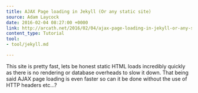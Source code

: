 ```yaml
---
title: AJAX Page loading in Jekyll (Or any static site)
source: Adam Laycock
date: 2016-02-04 08:27:00 +0000
link: http://arcath.net/2016/02/04/ajax-page-loading-in-jekyll-or-any-static-site.html
content_type: Tutorial
tool:
- tool/jekyll.md

---
```

This site is pretty fast, lets be honest static HTML loads incredibly quickly as there is no rendering or database overheads to slow it down. That being said AJAX page loading is even faster so can it be done without the use of HTTP headers etc…?
